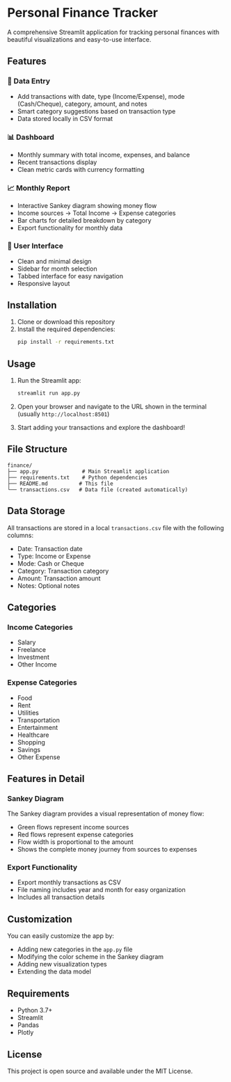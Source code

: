# Personal Finance Tracker

A comprehensive Streamlit application for tracking personal finances with beautiful visualizations and easy-to-use interface.

## Features

### 📝 Data Entry
- Add transactions with date, type (Income/Expense), mode (Cash/Cheque), category, amount, and notes
- Smart category suggestions based on transaction type
- Data stored locally in CSV format

### 📊 Dashboard
- Monthly summary with total income, expenses, and balance
- Recent transactions display
- Clean metric cards with currency formatting

### 📈 Monthly Report
- Interactive Sankey diagram showing money flow
- Income sources → Total Income → Expense categories
- Bar charts for detailed breakdown by category
- Export functionality for monthly data

### 🎨 User Interface
- Clean and minimal design
- Sidebar for month selection
- Tabbed interface for easy navigation
- Responsive layout

## Installation

1. Clone or download this repository
2. Install the required dependencies:
   ```bash
   pip install -r requirements.txt
   ```

## Usage

1. Run the Streamlit app:
   ```bash
   streamlit run app.py
   ```

2. Open your browser and navigate to the URL shown in the terminal (usually `http://localhost:8501`)

3. Start adding your transactions and explore the dashboard!

## File Structure

```
finance/
├── app.py              # Main Streamlit application
├── requirements.txt    # Python dependencies
├── README.md          # This file
└── transactions.csv   # Data file (created automatically)
```

## Data Storage

All transactions are stored in a local `transactions.csv` file with the following columns:
- Date: Transaction date
- Type: Income or Expense
- Mode: Cash or Cheque
- Category: Transaction category
- Amount: Transaction amount
- Notes: Optional notes

## Categories

### Income Categories
- Salary
- Freelance
- Investment
- Other Income

### Expense Categories
- Food
- Rent
- Utilities
- Transportation
- Entertainment
- Healthcare
- Shopping
- Savings
- Other Expense

## Features in Detail

### Sankey Diagram
The Sankey diagram provides a visual representation of money flow:
- Green flows represent income sources
- Red flows represent expense categories
- Flow width is proportional to the amount
- Shows the complete money journey from sources to expenses

### Export Functionality
- Export monthly transactions as CSV
- File naming includes year and month for easy organization
- Includes all transaction details

## Customization

You can easily customize the app by:
- Adding new categories in the `app.py` file
- Modifying the color scheme in the Sankey diagram
- Adding new visualization types
- Extending the data model

## Requirements

- Python 3.7+
- Streamlit
- Pandas
- Plotly

## License

This project is open source and available under the MIT License.

